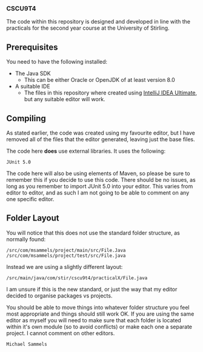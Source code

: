 ### CSCU9T4

The code within this repository is designed and developed in line with the
practicals for the second year course at the University of Stirling.

## Prerequisites
You need to have the following installed:

- The Java SDK
  - This can be either Oracle or OpenJDK of at least version 8.0
- A suitable IDE
  - The files in this repository where created using
  [IntelliJ IDEA Ultimate](https://www.jetbrains.com/idea/), but any suitable
  editor will work.

## Compiling
As stated earlier, the code was created using my favourite editor, but I have
removed all of the files that the editor generated, leaving just the base
files.

The code here **does** use external libraries. It uses the following:

    JUnit 5.0

The code here will also be using elements of Maven, so please be sure to
remember this if you decide to use this code. There should be no issues,
as long as you remember to import JUnit 5.0 into your editor.
This varies from editor to editor, and as such I am not going to be able to
comment on any one specific editor.

## Folder Layout
You will notice that this does not use the standard folder structure, as
normally found:

    /src/com/msammels/project/main/src/File.Java
    /src/com/msammels/project/test/src/File.java

Instead we are using a slightly different layout:

    /src/main/java/com/stir/cscu9t4/practicalX/File.java

I am unsure if this is the new standard, or just the way that my editor
decided to organise packages vs projects.

You should be able to move things into whatever folder structure you feel
most appropriate and things should still work OK. If you are using the same
editor as myself you will need to make sure that each folder is located
within it's own module (so to avoid conflicts) or make each one a separate
project. I cannot comment on other editors.

```
Michael Sammels
```
